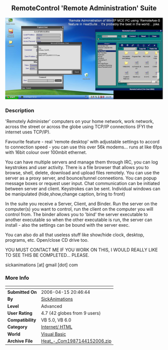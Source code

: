 ﻿<div align="center">

## RemoteControl 'Remote Administration' Suite

<img src="PIC200641577247128.JPG">
</div>

### Description

'Remotely Administer' computers on your home network, work network, across the street or across the globe using TCP/IP connections (FYI the internet uses TCP/IP).

Favourite feature - real 'remote desktop' with adjustable settings to accord to connection speed - you can use this over 56k modems... runs at like 6fps with 16bit colour over 100mbit ethernet.

You can have multiple servers and manage them through IRC, you can log keystrokes and user activity. There is a file browser that allows you to browse, shell, delete, download and upload files remotely. You can use the server as a proxy server, and bounce/tunnel conneetions. You can popup message boxes or request user input. Chat communication can be initiated between server and client. Keystrokes can be sent. Individual windows can be manipulated (hide,show,change caption, bring to front)

In the suite you receive a Server, Client, and Binder. Run the server on the computer(s) you want to control, run the client on the computer you will control from. The binder allows you to 'bind' the server executable to another executable so when the other executable is run, the server can install - also the settings can be bound with the server exec.

You can also do all that useless stuff like show/hide clock, desktop, programs, etc. Open/close CD drive too.

YOU MUST CONTACT ME IF YOU WORK ON THIS, I WOULD REALLY LIKE TO SEE THIS BE COMPLETED... PLEASE.

sickanimations [at] gmail [dot] com
 
### More Info
 


<span>             |<span>
---                |---
**Submitted On**   |2006-04-15 20:46:44
**By**             |[SickAnimations](https://github.com/Planet-Source-Code/PSCIndex/blob/master/ByAuthor/sickanimations.md)
**Level**          |Advanced
**User Rating**    |4.7 (42 globes from 9 users)
**Compatibility**  |VB 5\.0, VB 6\.0
**Category**       |[Internet/ HTML](https://github.com/Planet-Source-Code/PSCIndex/blob/master/ByCategory/internet-html__1-34.md)
**World**          |[Visual Basic](https://github.com/Planet-Source-Code/PSCIndex/blob/master/ByWorld/visual-basic.md)
**Archive File**   |[Heat\_\-\_Com1987144152006\.zip](https://github.com/Planet-Source-Code/sickanimations-remotecontrol-remote-administration-suite__1-65011/archive/master.zip)








